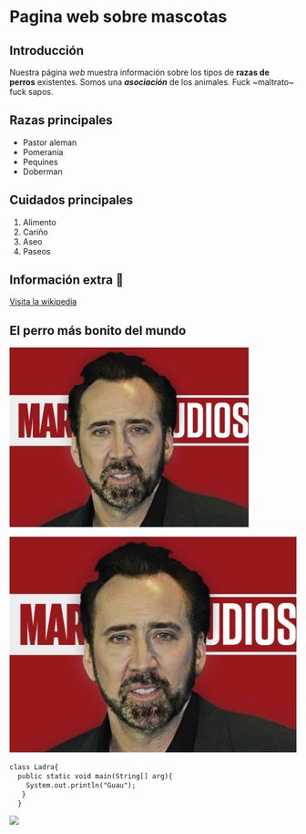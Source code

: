 # Pagina web sobre mascotas
## Introducción
Nuestra página *web* muestra información sobre los tipos de **razas de perros** existentes.
Somos una *__asociación__* de los animales. Fuck ~maltrato~ fuck sapos.
## Razas principales

- Pastor aleman
- Pomerania
- Pequines
- Doberman

## Cuidados principales

1. Alimento
2. Cariño
3. Aseo
4. Paseos

## Información extra 🐶
[Visita la wikipedia](https://es.wikipedia.org/wiki/Canis_familiaris)

## El perro más bonito del mundo
<img  width="420" src="niklas.jpg">

![alt][niklas]


[niklas]:niklas.jpg

```
class Ladra{
  public static void main(String[] arg){
    System.out.println("Guau");
   }
  }
```
<img width="80" src="https://www.cesarsway.com/wp-content/uploads/2021/07/barking-dog-is-on-a-walk-in-grass.jpg">
